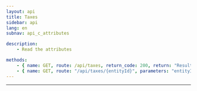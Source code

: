 ```yaml
---
layout: api
title: Taxes
sidebar: api
lang: en
subnav: api_c_attributes

description:
    - Read the attributes

methods:
    - { name: GET, route: /api/taxes, return_code: 200, return: "Results of the 'attribute-av' loop" }
    - { name: GET, route: "/api/taxes/{entityId}", parameters: "entityId: The attribute-av id", return_code: 200, return: "Results of the 'attribute-av' loop for entityId" }
---
```

---